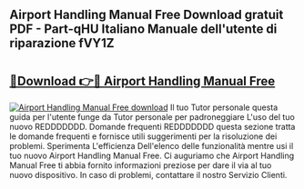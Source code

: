 ## Airport Handling Manual Free Download gratuit PDF - Part-qHU Italiano Manuale dell'utente di riparazione fVY1Z

# <h2><a href="http://dfah7hj.blite.top/?on=Airport+Handling+Manual+Free">🔗Download 👉🔴 Airport Handling Manual Free</a></h2>

[![Airport Handling Manual Free download](https://i.imgur.com/lujVjoI.png)](http://dfah7hj.blite.top/?on=Airport+Handling+Manual+Free)
Il tuo Tutor personale questa guida per l'utente funge da Tutor personale per padroneggiare L'uso del tuo nuovo REDDDDDDD. Domande frequenti REDDDDDDD questa sezione tratta le domande frequenti e fornisce utili suggerimenti per la risoluzione dei problemi. Sperimenta L'efficienza Dell'elenco delle funzionalità mentre usi il tuo nuovo Airport Handling Manual Free. Ci auguriamo che Airport Handling Manual Free ti abbia fornito informazioni preziose per dare il via al tuo nuovo dispositivo. In caso di problemi, contattare il nostro Servizio Clienti.
